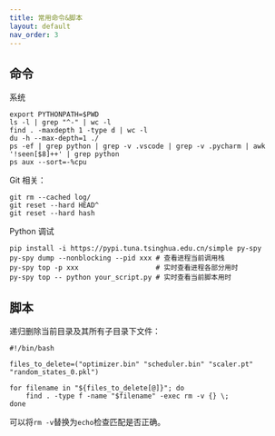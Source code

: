 ```yaml
---
title: 常用命令&脚本
layout: default
nav_order: 3
---
```


## 命令

系统

```shell
export PYTHONPATH=$PWD
ls -l | grep "^-" | wc -l
find . -maxdepth 1 -type d | wc -l
du -h --max-depth=1 ./
ps -ef | grep python | grep -v .vscode | grep -v .pycharm | awk '!seen[$8]++' | grep python
ps aux --sort=-%cpu
```

Git 相关：

```shell
git rm --cached log/
git reset --hard HEAD^
git reset --hard hash
```

Python 调试

```shell
pip install -i https://pypi.tuna.tsinghua.edu.cn/simple py-spy
py-spy dump --nonblocking --pid xxx	# 查看进程当前调用栈
py-spy top -p xxx 					# 实时查看进程各部分用时
py-spy top -- python your_script.py # 实时查看当前脚本用时
```

## 脚本

递归删除当前目录及其所有子目录下文件：

```shell
#!/bin/bash

files_to_delete=("optimizer.bin" "scheduler.bin" "scaler.pt" "random_states_0.pkl")

for filename in "${files_to_delete[@]}"; do
    find . -type f -name "$filename" -exec rm -v {} \;
done
```

可以将`rm -v`替换为`echo`检查匹配是否正确。

